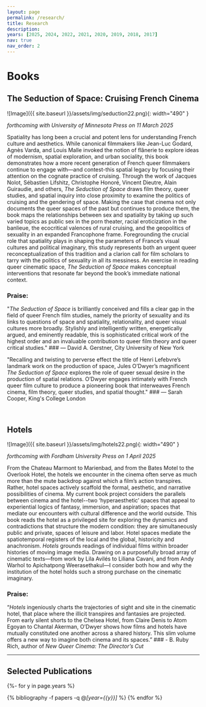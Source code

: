 ```yaml
---
layout: page
permalink: /research/
title: Research
description: 
years: [2025, 2024, 2022, 2021, 2020, 2019, 2018, 2017]
nav: true
nav_order: 2
---
```


# Books

## The Seduction of Space: Cruising French Cinema

![Image]({{ site.baseurl }}/assets/img/seduction22.png){: width="490" }

*forthcoming with University of Minnesota Press on 11 March 2025*

Spatiality has long been a crucial and potent lens for understanding French culture and aesthetics. While canonical filmmakers like Jean-Luc Godard, Agnès Varda, and Louis Malle invoked the notion of flânerie to explore ideas of modernism, spatial exploration, and urban sociality, this book demonstrates how a more recent generation of French queer filmmakers continue to engage with—and contest-this spatial legacy by focusing their attention on the cognate practice of cruising.
Through the work of Jacques Nolot, Sébastien Lifshitz, Christophe Honoré, Vincent Dieutre, Alain Guiraudie, and others, _The Seduction of Space_ draws film theory, queer studies, and spatial inquiry into close proximity to examine the politics of cruising and the gendering of space. Making the case that cinema not only documents the queer spaces of the past but continues to produce them, the book maps the relationships between sex and spatiality by taking up such varied topics as public sex in the porn theater, racial eroticization in the banlieue, the ecocritical valences of rural cruising, and the geopolitics of sexuality in an expanded Francophone frame. Foregrounding the crucial role that spatiality plays in shaping the parameters of France’s visual cultures and political imaginary, this study represents both an urgent queer reconceptualization of this tradition and a clarion call for film scholars to tarry with the politics of sexuality in all its messiness. An exercise in reading queer cinematic space, _The Seduction of Space_ makes conceptual interventions that resonate far beyond the book’s immediate national context.

### Praise:

"_The Seduction of Space_ is brilliantly conceived and fills a clear gap in the field of queer French film studies, namely the priority of sexuality and its links to questions of space and spatiality, relationality, and queer visual cultures more broadly. Stylishly and intelligently written, energetically argued, and eminently readable, this is sophisticated critical work of the highest order and an invaluable contribution to queer film theory and queer critical studies." ### — David A. Gerstner, City University of New York

"Recalling and twisting to perverse effect the title of Henri Lefebvre’s landmark work on the production of space, Jules O’Dwyer’s magnificent _The Seduction of Space_ explores the role of queer sexual desire in the production of spatial relations. O’Dwyer engages intimately with French queer film culture to produce a pioneering book that interweaves French cinema, film theory, queer studies, and spatial thought." ### — Sarah Cooper, King's College London

<br>

## Hotels

![Image]({{ site.baseurl }}/assets/img/hotels22.png){: width="490" }

*forthcoming with Fordham University Press on 1 April 2025*

From the Chateau Marmont to Marienbad, and from the Bates Motel to the Overlook Hotel, the hotels we encounter in the cinema often serve as much more than the mute backdrop against which a film’s action transpires. Rather, hotel spaces actively scaffold the formal, aesthetic, and narrative possibilities of cinema. My current book project considers the parallels between cinema and the hotel--two ‘hyperaesthetic’ spaces that appeal to experiential logics of fantasy, immersion, and aspiration; spaces that mediate our encounters with cultural difference and the world outside. This book reads the hotel as a privileged site for exploring the dynamics and contradictions that structure the modern condition: they are simultaneously public and private, spaces of leisure and labor. Hotel spaces mediate the spatiotemporal registers of the local and the global, historicity and anachronism. _Hotels_ grounds readings of individual films within broader histories of moving image media. Drawing on a purposefully broad array of cinematic texts—from work by Lila Avilés to Liliana Cavani, and from Andy Warhol to Apichatpong Weerasethakul—I consider both how and why the institution of the hotel holds such a strong purchase on the cinematic imaginary.

### Praise:

“_Hotels_ ingeniously charts the trajectories of sight and site in the cinematic hotel, that place where the illicit transpires and fantasies are projected. From early silent shorts to the Chelsea Hotel, from Claire Denis to Atom Egoyan to Chantal Akerman, O’Dwyer shows how films and hotels have mutually constituted one another across a shared history. This slim volume offers a new way to imagine both cinema and its spaces.” ### - B. Ruby Rich, author of _New Queer Cinema: The Director’s Cut_

---

## Selected Publications

<!-- _pages/publications.md -->
<div class="publications">

{%- for y in page.years %}
  <!-- <h2 class="year">{{y}}</h2> -->
  {% bibliography -f papers -q @*[year={{y}}]* %}
{% endfor %}

</div>
